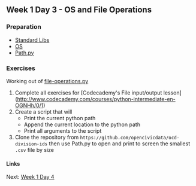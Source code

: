 ## Week 1 Day 3 - OS and File Operations

### Preparation
- [Standard Libs](https://docs.python.org/2/tutorial/stdlib.html)
- [OS](https://docs.python.org/2/library/os.html)
- [Path.py](https://pythonhosted.org/path.py/api.html)

### Exercises
Working out of [file-operations.py](file-operations.py)


1. Complete all exercises for [Codecademy's File input/output lesson]
    (http://www.codecademy.com/courses/python-intermediate-en-OGNHh/0/1)
2. Create a script that will
    - Print the current python path
    - Append the current location to the python path
    - Print all arguments to the script
3. Clone the repository from `https://github.com/opencivicdata/ocd-division-ids` then use Path.py to
    open and print to screen the smallest `.csv` file by size

#### Links
Next: [Week 1 Day 4](W1D4.md)